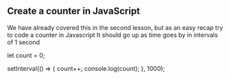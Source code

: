 ## Create a counter in JavaScript

We have already covered this in the second lesson, but as an easy recap try to code a counter in Javascript
It should go up as time goes by in intervals of 1 second

let count = 0;

setInterval(() => {
count++;
console.log(count);
}, 1000);
